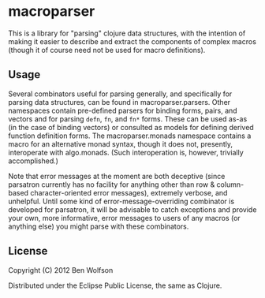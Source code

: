 # macroparser

This is a library for "parsing" clojure data structures, with the
intention of making it easier to describe and extract the components
of complex macros (though it of course need not be used for macro
definitions).

## Usage

Several combinators useful for parsing generally, and specifically for
parsing data structures, can be found in macroparser.parsers. Other
namespaces contain pre-defined parsers for binding forms, pairs, and
vectors and for parsing `defn`, `fn`, and `fn*` forms. These can be
used as-as (in the case of binding vectors) or consulted as models for
defining derived function definition forms. The macroparser.monads
namespace contains a macro for an alternative monad syntax, though it
does not, presently, interoperate with algo.monads. (Such
interoperation is, however, trivially accomplished.)

Note that error messages at the moment are both deceptive (since
parsatron currently has no facility for anything other than row &
column-based character-oriented error messages), extremely verbose,
and unhelpful. Until some kind of error-message-overriding combinator
is developed for parsatron, it will be advisable to catch exceptions
and provide your own, more informative, error messages to users of any
macros (or anything else) you might parse with these combinators.

## License

Copyright (C) 2012 Ben Wolfson

Distributed under the Eclipse Public License, the same as Clojure.
